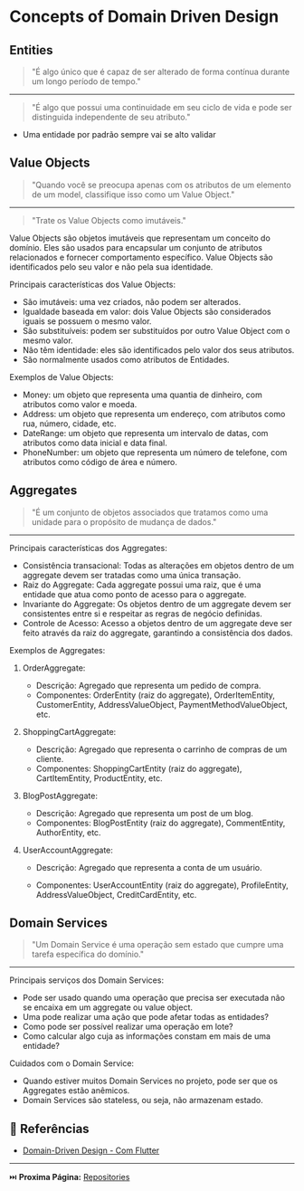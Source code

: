# Concepts of Domain Driven Design

## Entities

> "É algo único que é capaz de ser alterado de forma contínua durante um longo período de tempo."
---
> "É algo que possui uma continuidade em seu ciclo de vida e pode ser distinguida independente de seu atributo."

- Uma entidade por padrão sempre vai se alto validar

## Value Objects

> "Quando você se preocupa apenas com os atributos de um elemento de um model, classifique isso como um Value Object."
---
> "Trate os Value Objects como imutáveis."

Value Objects são objetos imutáveis que representam um conceito do domínio.
Eles são usados para encapsular um conjunto de atributos relacionados e fornecer comportamento específico.
Value Objects são identificados pelo seu valor e não pela sua identidade.

Principais características dos Value Objects:

- São imutáveis: uma vez criados, não podem ser alterados.
- Igualdade baseada em valor: dois Value Objects são considerados iguais se possuem o mesmo valor.
- São substituíveis: podem ser substituídos por outro Value Object com o mesmo valor.
- Não têm identidade: eles são identificados pelo valor dos seus atributos.
- São normalmente usados como atributos de Entidades.

Exemplos de Value Objects:

- Money: um objeto que representa uma quantia de dinheiro, com atributos como valor e moeda.
- Address: um objeto que representa um endereço, com atributos como rua, número, cidade, etc.
- DateRange: um objeto que representa um intervalo de datas, com atributos como data inicial e data final.
- PhoneNumber: um objeto que representa um número de telefone, com atributos como código de área e número.

## Aggregates

> "É um conjunto de objetos associados que tratamos como uma unidade para o propósito de mudança de dados."
---

Principais características dos Aggregates:

- Consistência transacional: Todas as alterações em objetos dentro de um aggregate devem ser tratadas como uma única transação.
- Raiz do Aggregate: Cada aggregate possui uma raiz, que é uma entidade que atua como ponto de acesso para o aggregate.
- Invariante do Aggregate: Os objetos dentro de um aggregate devem ser consistentes entre si e respeitar as regras de negócio definidas.
- Controle de Acesso: Acesso a objetos dentro de um aggregate deve ser feito através da raiz do aggregate, garantindo a consistência dos dados.

Exemplos de Aggregates:

1. OrderAggregate:
   - Descrição: Agregado que representa um pedido de compra.
   - Componentes: OrderEntity (raiz do aggregate), OrderItemEntity, CustomerEntity, AddressValueObject, PaymentMethodValueObject, etc.

2. ShoppingCartAggregate:
   - Descrição: Agregado que representa o carrinho de compras de um cliente.
   - Componentes: ShoppingCartEntity (raiz do aggregate), CartItemEntity, ProductEntity, etc.

3. BlogPostAggregate:
   - Descrição: Agregado que representa um post de um blog.
   - Componentes: BlogPostEntity (raiz do aggregate), CommentEntity, AuthorEntity, etc.

4. UserAccountAggregate:
   - Descrição: Agregado que representa a conta de um usuário.

   - Componentes: UserAccountEntity (raiz do aggregate), ProfileEntity, AddressValueObject, CreditCardEntity, etc.

## Domain Services

> "Um Domain Service é uma operação sem estado que cumpre uma tarefa específica do domínio."
---

Principais serviços dos Domain Services:

- Pode ser usado quando uma operação que precisa ser executada não se encaixa em um aggregate ou value object.
- Uma pode realizar uma ação que pode afetar todas as entidades?
- Como pode ser possível realizar uma operação em lote?
- Como calcular algo cuja as informações constam em mais de uma entidade?

Cuidados com o Domain Service:

- Quando estiver muitos Domain Services no projeto, pode ser que os Aggregates estão anêmicos.
- Domain Services são stateless, ou seja, não armazenam estado.

## 🔖 Referências

- [Domain-Driven Design - Com Flutter](https://medium.com/@jasonsantiagobutler/domain-driven-design-com-flutter-eba075dbf285)

---

⏭️ **Proxima Página:** [Repositories](./01-repositories.md)
